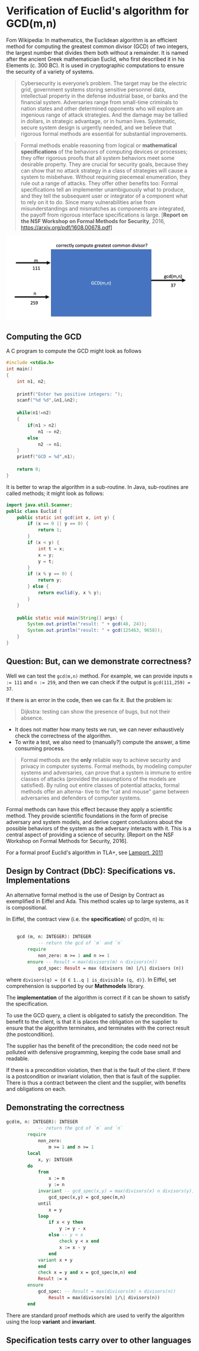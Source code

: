 # Verification of Euclid's algorithm for GCD(m,n)

Fom Wikipedia: In mathematics, the Euclidean algorithm is an efficient method for computing the greatest common divisor (GCD) of two integers, the largest number that divides them both without a remainder. It is named after the ancient Greek mathematician Euclid, who first described it in his Elements (c. 300 BC). It is used in cryptographic computations to ensure the security of a variety of systems. 

> Cybersecurity is everyone’s problem. The target may be the electric grid, government systems storing sensitive personnel data, intellectual property in the defense industrial base, or banks and the financial system. Adversaries range from small-time criminals to nation states and other determined opponents who will explore an ingenious range of attack strategies. And the damage may be tallied in dollars, in strategic advantage, or in human lives. Systematic, secure system design is urgently needed, and we believe that rigorous formal methods are essential for substantial improvements.

> Formal methods enable reasoning from logical or **mathematical specifications** of the behaviors of computing devices or processes; they offer rigorous proofs that all system behaviors meet some desirable property. They are crucial for security goals, because they can show that no attack strategy in a class of strategies will cause a system to misbehave. Without requiring piecemeal enumeration, they rule out a range of attacks. They offer other benefits too: Formal specifications tell an implementer unambiguously what to produce, and they tell the subsequent user or integrator of a component what to rely on it to do. Since many vulnerabilities arise from misunderstandings and mismatches as components are integrated, the payoff from rigorous interface specifications is large. [**Report on the NSF Workshop on Formal Methods for Security**, 2016, https://arxiv.org/pdf/1608.00678.pdf]


![](docs/gcd-blackbox.png)

## Computing the GCD

A C program to compute the GCD might look as follows

```c
#include <stdio.h>
int main()
{
    int n1, n2;
    
    printf("Enter two positive integers: ");
    scanf("%d %d",&n1,&n2);

    while(n1!=n2)
    {
        if(n1 > n2)
            n1 -= n2;
        else
            n2 -= n1;
    }
    printf("GCD = %d",n1);

    return 0;
}
```

It is better to wrap the algorithm in a sub-routine. In Java, sub-routines are called methods; it might look as follows:

```java
import java.util.Scanner;
public class Euclid {
	public static int gcd(int x, int y) {
		if (x == 0 || y == 0) {
			return 1;
		}
		if (x < y) {
			int t = x;
			x = y;
			y = t;
		}
		if (x % y == 0) {
			return y;
		} else {
			return euclid(y, x % y);
		}
	}

	public static void main(String[] args) {
		System.out.println("result: " + gcd(48, 24));
		System.out.println("result: " + gcd(125463, 9658));
	}
}
```

## Question: But, can we demonstrate correctness?

Well we can test the `gcd(m,n)` method. For example, we can provide inputs `m := 111` and `n := 259`, and then we can check if the output is `gcd(111,259) = 37`. 

If there is an error in the code, then we can fix it. But the problem is:

> Dijkstra: testing can show the presence of bugs, but not their absence. 

* It does not matter how many tests we run, we can never exhaustively check the correctness of the algorithm. 
* To write a test, we also need to (manually?) compute the answer, a time consuming process.

> Formal methods are the **only** reliable way to achieve security and privacy in computer systems. Formal methods, by modeling computer systems and adversaries, can prove that a system is immune to entire classes of attacks (provided the assumptions of the models are satisfied). By ruling out entire classes of potential attacks, formal methods offer an alterna- tive to the “cat and mouse” game between adversaries and defenders of computer systems.
> 
Formal methods can have this effect because they apply a scientific method. They provide scientific foundations in the form of precise adversary and system models, and derive cogent conclusions about the possible behaviors of the system as the adversary interacts with it. This is a central aspect of providing a science of security. [Report on the NSF Workshop on Formal Methods for Security, 2016].

For a formal proof Euclid's algorithm in TLA+, see [Lamport, 2011](docs/eclid.pdf)

## Design by Contract (DbC): Specifications vs. Implementations

An alternative formal method is the use of Design by Contract as exemplified in Eiffel and Ada. This method scales up to large systems, as it is compositional. 

In Eiffel, the contract view (i.e. the **specification**) of gcd(m, n) is: 

```eiffel

	gcd (m, n: INTEGER): INTEGER
			-- return the gcd of `m` and `n`
		require
			non_zero: m >= 1 and n >= 1
		ensure -- Result = max(divisors(m) ∩ divisors(n))
			gcd_spec: Result = max (divisors (m) |/\| divisors (n))
```
where `divisors(q) = {d ∈ 1..q | is_divisible (q, d)}`. In Eiffel, set comprehension is supported by our **Mathmodels** library. 

The **implementation** of the algorithm is correct if it can be shown to satisfy the specification. 

To use the GCD query, a client is obligated to satisfy the precondition. The benefit to the client, is that it is places the obligation on the supplier to ensure that the algorithm terminates, and terminates with the correct result (the postcondition).

The supplier has the benefit of the precondition; the code need not be polluted with defensive programming, keeping the code base small and readable. 

If there is a precondition violation, then that is the fault of the client. If there is a postcondition or invariant violation, then that is fault of the supplier. There is thus a contract between the client and the supplier, with benefits and obligations on each. 

## Demonstrating the correctness

```eiffel
gcd(m, n: INTEGER): INTEGER
			-- return the gcd of `m` and `n`
		require
			non_zero:
				m >= 1 and n >= 1
		local
			x, y: INTEGER
		do
			from
				x := m
				y := n
			invariant -- gcd_spec(x,y) = max(divisors(x) ∩ divisors(y))
				gcd_spec(x,y) = gcd_spec(m,n)
			until
				x = y
			loop
				if x < y then
					y := y - x
				else -- y < x
					check y < x end
					x := x - y
				end
			variant x + y
			end
			check x = y and x = gcd_spec(m,n) end
			Result := x
		ensure
			gcd_spec: -- Result = max(divisors(m) ∩ divisors(n))
				Result = max(divisors(m) |/\| divisors(n))
		end
```

There are standard proof methods which are used to verify the algorithm using the loop **variant** and **invariant**.

## Specification tests carry over to other languages


